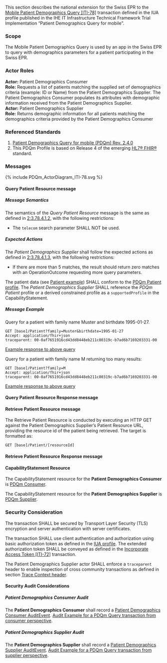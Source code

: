 This section describes the national extension for the Swiss EPR to the [Mobile Patient Demographics Query
[ITI-78]](https://profiles.ihe.net/ITI/PDQm/ITI-78.html) transaction defined in the IUA profile published in the 
IHE IT Infrastructure Technical Framework Trial Implementation “Patient Demographics Query for mobile”.

### Scope
The Mobile Patient Demographics Query is used by an app in the Swiss EPR to query with demographics parameters for
a patient participating in the Swiss EPR.

### Actor Roles
**Actor:** Patient Demographics Consumer   
**Role:** Requests a list of patients matching the supplied set of demographics criteria (example: ID or Name) from the Patient Demographics Supplier. The Patient Demographics Consumer populates its attributes with demographic information received from the Patient Demographics Supplier.   
**Actor:** Patient Demographics Supplier   
**Role:** Returns demographic information for all patients matching the demographics criteria provided by the Patient Demographics Consumer   

### Referenced Standards

1. [Patient Demographics Query for mobile (PDQm) Rev. 2.4.0](https://profiles.ihe.net/ITI/PDQm/index.html)
2. This PDQm Profile is based on Release 4 of the emerging [HL7® FHIR®](https://hl7.org/fhir/R4/index.html) standard.

### Messages

<div>{% include PDQm_ActorDiagram_ITI-78.svg %}</div>

#### Query Patient Resource message

##### Message Semantics

The semantics of the _Query Patient Resource_ message is the same as defined in
[2:3.78.4.1.2](https://profiles.ihe.net/ITI/PDQm/ITI-78.html#2378412-message-semantics), with the following restrictions:

- The `telecom` search parameter SHALL NOT be used.

##### Expected Actions

The _Patient Demographics Supplier_ shall follow the expected actions as defined in
[2:3.78.4.1.3](https://profiles.ihe.net/ITI/PDQm/ITI-78.html#2378413-expected-actions), with the following restrictions:

- If there are more than 5 matches, the result should return zero matches with an OperationOutcome requesting more
  query parameters.

The patient data (see [Patient example](Patient-FranzMusterNeedsAbsoluteUrl.html)) SHALL conform to the [PDQm Patient profile](StructureDefinition-ch-pdqm-patient.html).
The _Patient Demographics Supplier_ SHALL reference the _PDQm Patient_ profile or a derived constrained profile as a
`supportedProfile` in the CapabilityStatement.

##### Message Example

Query for a patient with family name Muster and birthdate 1995-01-27.

```http
GET [base]/Patient?family=Muster&birthdate=1995-01-27
Accept: application/fhir+json
traceparent: 00-0af7651916cd43dd8448eb211c80319c-b7ad6b7169203331-00
```
[Example response to above query](Bundle-PDQm-QueryResponse.json.html)

Query for a patient with family name M returning too many results:

```http
GET [base]/Patient?family=M
Accept: application/fhir+json
traceparent: 00-0af7651916cd43dd8448eb211c80319c-b7ad6b7169203331-00
```
[Example response to above query](Bundle-PDQm-QueryResponseTooManyResults.json.html)

#### Query Patient Resource Response message

#### Retrieve Patient Resource message

The Retrieve Patient Resource is conducted by executing an HTTP GET against the Patient Demographics Supplier’s 
Patient Resource URL, providing the resource id of the patient being retrieved. The target is formatted as:

```http
GET [base]/Patient/[resourceId]
```

#### Retrieve Patient Resource Response message

#### CapabilityStatement Resource

The CapabilityStatement resource for the **Patient Demographics Consumer** is
[PDQm Consumer](CapabilityStatement-CH.PDQm.Consumer.html).

The CapabilityStatement resource for the **Patient Demographics Supplier** is
[PDQm Supplier](CapabilityStatement-CH.PDQm.Supplier.html).

### Security Consideration

The transaction SHALL be secured by Transport Layer Security (TLS) encryption and server authentication with
server certificates.

The transaction SHALL use client authentication and authorization using basic authorization token as defined
in the [IUA profile](https://profiles.ihe.net/ITI/IUA). The extended authorization token SHALL be conveyed as
defined in the [Incorporate Access Token [ITI-72]](https://profiles.ihe.net/ITI/IUA/index.html#372-incorporate-access-token-iti-72)
transaction.

The Patient Demographics Supplier actor SHALL enforce a `traceparent` header to enable inspection of cross community
transactions as defined in section [Trace Context header](tracecontext.html).

#### Security Audit Considerations

##### Patient Demographics Consumer Audit

The **Patient Demographics Consumer** shall record a
[Patient Demographics Consumer AuditEvent](https://profiles.ihe.net/ITI/PDQm/StructureDefinition-IHE.PDQm.Query.Audit.Consumer.html).
[Audit Example for a PDQm Query transaction from consumer perspective](https://profiles.ihe.net/ITI/PDQm/AuditEvent-ex-auditPdqmQuery-consumer.html).

##### Patient Demographics Supplier Audit

The **Patient Demographics Supplier** shall record a
[Patient Demographics Supplier AuditEvent](https://profiles.ihe.net/ITI/PDQm/StructureDefinition-IHE.PDQm.Query.Audit.Supplier.html).
[Audit Example for a PDQm Query transaction from supplier perspective](https://profiles.ihe.net/ITI/PDQm/AuditEvent-ex-auditPdqmQuery-supplier.html).
